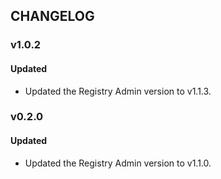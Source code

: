 ## CHANGELOG

### v1.0.2
#### Updated
- Updated the Registry Admin version to v1.1.3.


### v0.2.0
#### Updated
- Updated the Registry Admin version to v1.1.0.
